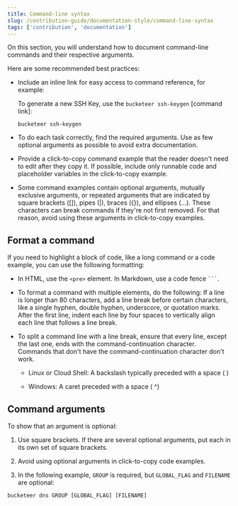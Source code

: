 ```yaml
---
title: Command-line syntax
slug: /contribution-guide/documentation-style/command-line-syntax
tags: ['contribution', 'documentation']
---
```



On this section, you will understand how to document command-line commands and their respective arguments.

Here are some recommended best practices:

- Include an inline link for easy access to command reference, for example:

    To generate a new SSH Key, use the `bucketeer ssh-keygen` [command link]:

    ```command-line
    bucketeer ssh-keygen
    ```

- To do each task correctly, find the required arguments. Use as few optional arguments as possible to avoid extra documentation.

- Provide a click-to-copy command example that the reader doesn't need to edit after they copy it. If possible, include only runnable code and placeholder variables in the click-to-copy example.

- Some command examples contain optional arguments, mutually exclusive arguments, or repeated arguments that are indicated by square brackets ([]), pipes (|), braces ({}), and ellipses (...). These characters can break commands if they're not first removed. For that reason, avoid using these arguments in click-to-copy examples.

## Format a command

If you need to highlight a block of code, like a long command or a code example, you can use the following formatting:

- In HTML, use the `<pre>` element.
In Markdown, use a code fence <code>```</code>.

- To format a command with multiple elements, do the following:
If a line is longer than 80 characters, add a line break before certain characters, like a single hyphen, double hyphen, underscore, or quotation marks. After the first line, indent each line by four spaces to vertically align each line that follows a line break.

- To split a command line with a line break, ensure that every line, except the last one, ends with the command-continuation character. Commands that don't have the command-continuation character don't work.

  - Linux or Cloud Shell: A backslash typically preceded with a space ( \)

  - Windows: A caret preceded with a space ( ^)

## Command arguments

To show that an argument is optional:

1. Use square brackets.
If there are several optional arguments, put each in its own set of square brackets.
2. Avoid using optional arguments in click-to-copy code examples.

3. In the following example, `GROUP` is required, but `GLOBAL_FLAG` and `FILENAME` are optional:

```command-line
bucketeer dns GROUP [GLOBAL_FLAG] [FILENAME]
```
